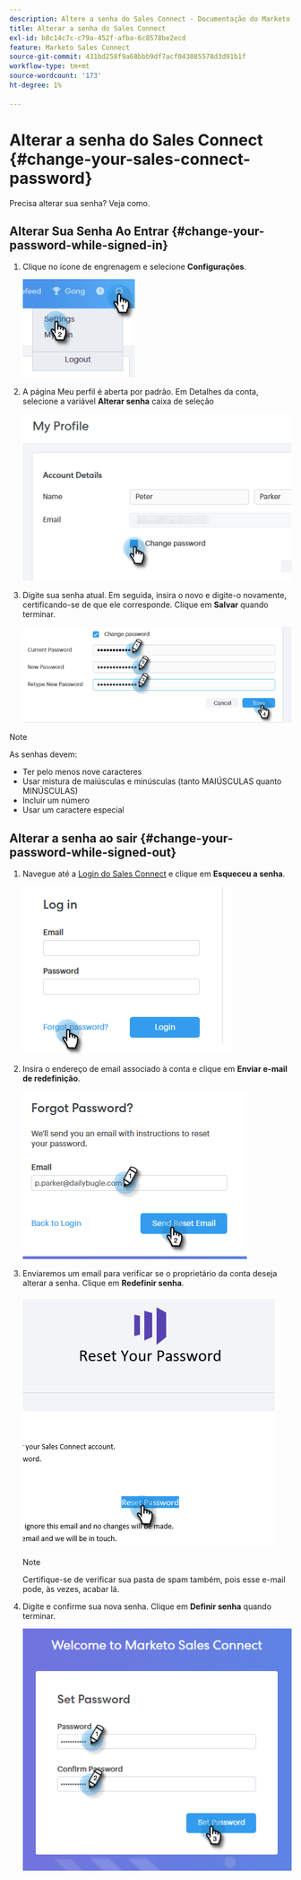 ```yaml
---
description: Altere a senha do Sales Connect - Documentação do Marketo - Documentação do produto
title: Alterar a senha do Sales Connect
exl-id: b8c14c7c-c79a-452f-afba-6c8578be2ecd
feature: Marketo Sales Connect
source-git-commit: 431bd258f9a68bbb9df7acf043085578d3d91b1f
workflow-type: tm+mt
source-wordcount: '173'
ht-degree: 1%

---
```


# Alterar a senha do Sales Connect {#change-your-sales-connect-password}

Precisa alterar sua senha? Veja como.

## Alterar Sua Senha Ao Entrar {#change-your-password-while-signed-in}

1. Clique no ícone de engrenagem e selecione **Configurações**.

   ![](assets/change-your-sales-connect-password-1.png)

1. A página Meu perfil é aberta por padrão. Em Detalhes da conta, selecione a variável **Alterar senha** caixa de seleção

   ![](assets/change-your-sales-connect-password-2.png)

1. Digite sua senha atual. Em seguida, insira o novo e digite-o novamente, certificando-se de que ele corresponde. Clique em **Salvar** quando terminar.

   ![](assets/change-your-sales-connect-password-3.png)

>[!NOTE]
>
>As senhas devem:
>
>* Ter pelo menos nove caracteres
>* Usar mistura de maiúsculas e minúsculas (tanto MAIÚSCULAS quanto MINÚSCULAS)
>* Incluir um número
>* Usar um caractere especial

## Alterar a senha ao sair {#change-your-password-while-signed-out}

1. Navegue até a [Login do Sales Connect](https://toutapp.com/login) e clique em **Esqueceu a senha**.

   ![](assets/change-your-sales-connect-password-4.png)

1. Insira o endereço de email associado à conta e clique em **Enviar e-mail de redefinição**.

   ![](assets/change-your-sales-connect-password-5.png)

1. Enviaremos um email para verificar se o proprietário da conta deseja alterar a senha. Clique em **Redefinir senha**.

   ![](assets/change-your-sales-connect-password-6.png)

   >[!NOTE]
   >
   >Certifique-se de verificar sua pasta de spam também, pois esse e-mail pode, às vezes, acabar lá.

1. Digite e confirme sua nova senha. Clique em **Definir senha** quando terminar.

   ![](assets/change-your-sales-connect-password-7.png)
